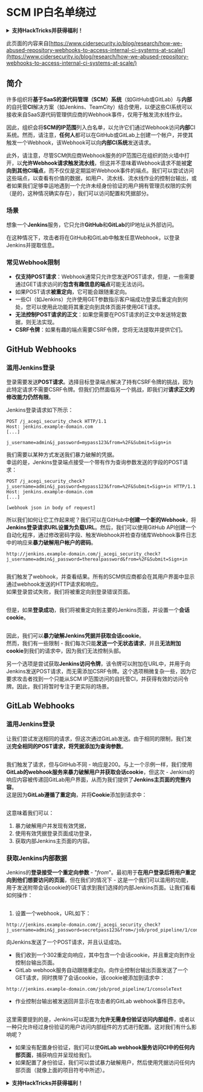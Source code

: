 # SCM IP白名单绕过

<details>

<summary><strong>支持HackTricks并获得福利！</strong></summary>

* 如果您想在HackTricks中看到您的公司广告，或者如果您想访问PEASS的最新版本或下载PDF格式的HackTricks，请查看[**SUBSCRIPTION PLANS**](https://github.com/sponsors/carlospolop)！
* 获取[**官方PEASS和HackTricks周边产品**](https://peass.creator-spring.com)
* 发现[**PEASS家族**](https://opensea.io/collection/the-peass-family)，我们的独家[**NFT**](https://opensea.io/collection/the-peass-family)收藏品
* **加入** 💬 [**Discord群组**](https://discord.gg/hRep4RUj7f) 或 [**Telegram群组**](https://t.me/peass) 或 **关注**我在**Twitter**上的🐦 [**@carlospolopm**](https://twitter.com/carlospolopm)**。**
* **通过向** [**HackTricks**](https://github.com/carlospolop/hacktricks) **和** [**HackTricks Cloud**](https://github.com/carlospolop/hacktricks-cloud) **github仓库提交PR来分享您的黑客技巧。**

</details>

此页面的内容来自[https://www.cidersecurity.io/blog/research/how-we-abused-repository-webhooks-to-access-internal-ci-systems-at-scale/](https://www.cidersecurity.io/blog/research/how-we-abused-repository-webhooks-to-access-internal-ci-systems-at-scale/)

## 简介

许多组织将**基于SaaS的源代码管理（SCM）系统**（如GitHub或GitLab）与**内部**的自托管**CI**解决方案（如Jenkins、TeamCity）结合使用，以便这些CI系统可以接收来自SaaS源代码管理供应商的Webhook事件，仅用于触发流水线作业。

因此，组织会将**SCM的IP范围**列入白名单，以允许它们通过Webhook访问**内部**CI系统。然而，请注意，**任何人**都可以在GitHub或GitLab上创建一个帐户，并使其触发一个Webhook，该Webhook可以向**内部CI系统**发送请求。

此外，请注意，尽管SCM供应商Webhook服务的IP范围已在组织的防火墙中打开，以**允许Webhook请求触发流水线**，但这并不意味着Webhook请求不能被**定向到其他CI端点**，而不仅仅是定期监听Webhook事件的端点。我们可以尝试访问这些端点，以查看有价值的数据，如用户、流水线、流水线作业的控制台输出，或者如果我们足够幸运地遇到一个允许未经身份验证的用户拥有管理员权限的实例（是的，这种情况确实存在），我们可以访问配置和凭据部分。

### 场景

想象一个**Jenkins**服务，它只允许**GitHub**和**GitLab**的IP地址从外部访问。

在这种情况下，攻击者将在GitHub和GitLab中触发任意Webhook，以登录Jenkins并提取信息。

### 常见Webhook限制

* **仅支持POST请求**：Webhook通常只允许您发送POST请求，但是，一些需要通过GET请求访问的**包含有趣信息的端点**可能无法访问。
* 如果POST请求**被重定向**，它可能会跟随重定向。
* 一些CI（如Jenkins）允许使用GET参数指示客户端成功登录后重定向到何处，您可以使用此功能将其重定向到具体页面并使用GET请求。
* **无法控制POST请求的正文**：如果您需要在POST请求的正文中发送特定数据，则无法实现。
* **CSRF令牌**：如果有趣的端点需要CSRF令牌，您将无法提取并提供它们。

## GitHub Webhooks

### 滥用Jenkins登录

登录需要发送**POST请求**。选择目标登录端点解决了持有CSRF令牌的挑战，因为此特定请求不需要CSRF令牌。但我们仍然面临另一个挑战，即我们对**请求正文的修改能力仍然有限**。

Jenkins登录请求如下所示：
```
POST /j_acegi_security_check HTTP/1.1
Host: jenkins.example-domain.com
[...]

j_username=admin&j_password=mypass123&from=%2F&Submit=Sign+in
```
我们需要以某种方式发送我们暴力破解的凭据。\
幸运的是，Jenkins登录端点接受一个带有作为查询参数发送的字段的POST请求：
```
POST /j_acegi_security_check?j_username=admin&j_password=mypass123&from=%2F&Submit=Sign+in HTTP/1.1
Host: jenkins.example-domain.com
[...]

[webhook json in body of request]
```
所以我们如何让它工作起来呢？我们可以在GitHub中**创建一个新的Webhook**，将**Jenkins登录请求URL设置为负载URL**。然后，我们可以使用GitHub API创建一个自动化程序，通过修改密码字段、触发Webhook并检查存储库Webhook事件日志中的响应来**暴力破解用户帐户的密码**。
```
http://jenkins.example-domain.com/j_acegi_security_check?j_username=admin&j_password=therealpassword&from=%2F&Submit=Sign+in
```
<figure><img src="../../.gitbook/assets/image (7) (1) (1).png" alt=""><figcaption></figcaption></figure>

我们触发了webhook，并查看结果。所有的SCM供应商都会在其用户界面中显示通过webhook发送的HTTP请求和响应。\
如果登录尝试失败，我们将被重定向到登录错误页面。

<figure><img src="../../.gitbook/assets/image (6) (1).png" alt=""><figcaption></figcaption></figure>

但是，如果**登录成功**，我们将被重定向到主要的Jenkins页面，并设置一个**会话cookie**。

<figure><img src="../../.gitbook/assets/image (3) (1) (1).png" alt=""><figcaption></figcaption></figure>

因此，我们可以**暴力破解Jenkins凭据并获取会话cookie**。\
然而，我们有一些限制 - 我们每次只能**发送一个无状态请求**，并且**无法附加cookie**到我们的请求中，因为我们无法控制头部。

另一个选项是尝试获取**Jenkins访问令牌**，该令牌可以附加在URL中，并用于向Jenkins发送POST请求，而无需添加CSRF令牌。这个选项稍微复杂一些，因为它要求攻击者找到一个只能从SCM IP范围访问的自托管CI，并获得有效的访问令牌。因此，我们将暂时专注于更实际的场景。

## GitLab Webhooks

### 滥用Jenkins登录

让我们尝试发送相同的请求，但这次通过GitLab发送。由于相同的限制，我们发送**完全相同的POST请求，将凭据添加为查询参数**。

<figure><img src="../../.gitbook/assets/image (2) (2) (1).png" alt=""><figcaption></figcaption></figure>

我们触发了请求，但与GitHub不同 - 响应是200。与上一个示例一样，我们使用**GitLab的webhook服务来暴力破解用户并获取会话cookie**，但这次 - Jenkins的响应内容被传递回GitLab用户界面，从而为我们提供了**Jenkins主页面的完整内容**。\
这是因为**GitLab遵循了重定向**，并将**Cookie**添加到请求中：

<figure><img src="../../.gitbook/assets/image (4) (1) (2).png" alt=""><figcaption></figcaption></figure>

这意味着我们可以：

1. 暴力破解用户并发现有效凭据，
2. 使用有效凭据登录页面成功登录，
3. 获取内部Jenkins主页面的内容。

### 获取Jenkins内部数据

Jenkins的**登录接受一个重定向参数** - "_from_"。最初用于**在用户登录后将用户重定向到他们想要访问的页面**，但在我们的情况下 - 这是一个我们可以滥用的功能，用于发送附带会话cookie的GET请求到我们选择的内部Jenkins页面。让我们看看如何操作：

<figure><img src="../../.gitbook/assets/image (5) (1) (1).png" alt=""><figcaption></figcaption></figure>

1. 设置一个webhook，URL如下：
```
http://jenkins.example-domain.com/j_acegi_security_check?j_username=admin&j_password=secretpass123&from=/job/prod_pipeline/1/consoleText&Submit=Sign+in
```
向Jenkins发送了一个POST请求，并且认证成功。

* 我们收到一个302重定向响应，其中包含一个会话cookie，并且重定向到作业控制台输出页面。
* GitLab webhook服务自动跟随重定向，向作业控制台输出页面发送了一个GET请求，同时携带了会话cookie，该cookie被添加到请求中：
```
http://jenkins.example-domain.com/job/prod_pipeline/1/consoleText
```
* 作业控制台输出被发送回并显示在攻击者的GitLab webhook事件日志中。

<figure><img src="../../.gitbook/assets/image (1) (3).png" alt=""><figcaption></figcaption></figure>

这里需要提到的是，Jenkins可以配置为**允许无需身份验证访问内部组件**，或者以一种只允许经过身份验证的用户访问内部组件的方式进行配置。这对我们有什么影响呢？

* 如果没有配置身份验证，我们可以使**GitLab webhook服务访问CI中的任何内部页面**，捕获响应并呈现给我们。
* 如果配置了身份验证，我们可以尝试暴力破解用户，然后使用凭据访问任何内部页面（就像上面的项目符号中所述）。

<details>

<summary><strong>支持HackTricks并获得福利！</strong></summary>

* 如果您希望在HackTricks中看到您的**公司广告**，或者如果您想访问**PEASS的最新版本或下载PDF格式的HackTricks**，请查看[**订阅计划**](https://github.com/sponsors/carlospolop)！
* 获取[**官方PEASS和HackTricks周边产品**](https://peass.creator-spring.com)
* 发现[**PEASS家族**](https://opensea.io/collection/the-peass-family)，我们的独家[**NFT**](https://opensea.io/collection/the-peass-family)收藏品
* **加入** 💬 [**Discord群组**](https://discord.gg/hRep4RUj7f) 或 [**Telegram群组**](https://t.me/peass) 或 **关注**我的**Twitter** 🐦 [**@carlospolopm**](https://twitter.com/carlospolopm)**。**
* **通过向** [**HackTricks**](https://github.com/carlospolop/hacktricks) **和** [**HackTricks Cloud**](https://github.com/carlospolop/hacktricks-cloud) **github仓库提交PR来分享您的黑客技巧。**

</details>
